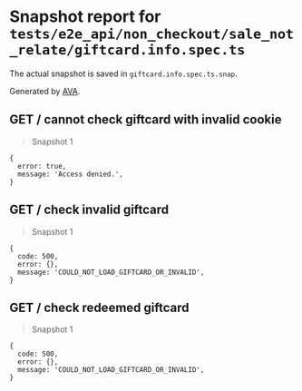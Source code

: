 # Snapshot report for `tests/e2e_api/non_checkout/sale_not_relate/giftcard.info.spec.ts`

The actual snapshot is saved in `giftcard.info.spec.ts.snap`.

Generated by [AVA](https://ava.li).

## GET / cannot check giftcard with invalid cookie

> Snapshot 1

    {
      error: true,
      message: 'Access denied.',
    }

## GET / check invalid giftcard

> Snapshot 1

    {
      code: 500,
      error: {},
      message: 'COULD_NOT_LOAD_GIFTCARD_OR_INVALID',
    }

## GET / check redeemed giftcard

> Snapshot 1

    {
      code: 500,
      error: {},
      message: 'COULD_NOT_LOAD_GIFTCARD_OR_INVALID',
    }
